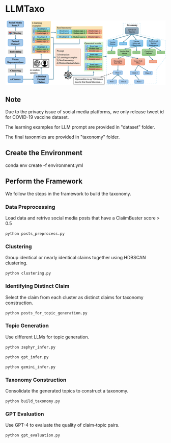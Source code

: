 
# LLMTaxo

![LLMTaxo Framework](./framework.png)

## Note
Due to the privacy issue of social media platforms, we only release tweet id for COVID-19 vaccine dataset. 

The learning examples for LLM prompt are provided in "dataset" folder.

The final taxonmies are provided in "taxonomy" folder.

## Create the Environment
conda env create -f environment.yml

## Perform the Framework
We follow the steps in the framework to build the taxonomy.

### Data Preprocessing
Load data and retrive social media posts that have a ClaiimBuster score > 0.5

`python posts_preprocess.py`

### Clustering
Group identical or nearly identical claims together using HDBSCAN clustering. 

`python clustering.py`

### Identifying Distinct Claim
Select the claim from each cluster as distinct claims for taxonomy construction. 

`python posts_for_topic_generation.py`

### Topic Generation
Use different LLMs for topic generation. 

`python zephyr_infer.py`

`python gpt_infer.py`

`python gemini_infer.py`

### Taxonomy Construction
Consolidate the generated topics to construct a taxonomy.

`python build_taxonomy.py`

### GPT Evaluation
Use GPT-4 to evaluate the quality of claim-topic pairs. 

`python gpt_evaluation.py`

